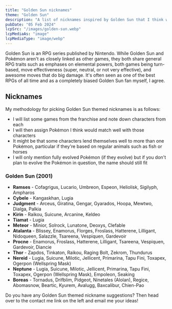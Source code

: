 ```yaml
---
title: "Golden Sun nicknames"
theme: "Golden Sun"
description: "A list of nicknames inspired by Golden Sun that I think would work well with Pokémon."
pubDate: "05 Feb 2024"
lcpSrc: "/images/golden-sun.webp"
lcpMediaAs: "image"
lcpMediaType: "image/webp"
---
```


Golden Sun is an RPG series published by Nintendo. While Golden Sun and Pokémon aren't as closely linked as other games, they both share general RPG traits such as emphases on elemental powers, both games being turn-based, move effectiveness (super, neutral, or not very effective), and awesome moves that do big damage. It's often seen as one of the best RPGs of all time and as a completely biased Golden Sun fan myself, I agree.

## Nicknames

My methodology for picking Golden Sun themed nicknames is as follows:

* I will list some games from the franchise and note down characters from each
* I will then assign Pokémon I think would match well with those characters
* It might be that some characters lend themselves well to more than one Pokémon, particular if they're based on regular animals such as fish or horses
* I will only mention fully evolved Pokémon (if they evolve) but if you don't plan to evolve the Pokémon in question, the name should still fit

### Golden Sun (2001)

* **Ramses** - Cofagrigus, Lucario, Umbreon, Espeon, Heliolisk, Sigilyph, Ampharos
* **Cybele** - Kangaskhan, Lugia
* **Judgment** - Arceus, Giratina, Gengar, Gyarados, Hoopa, Mewtwo, Dialga, Palkia
* **Kirin** - Raikou, Suicune, Arcanine, Keldeo
* **Tiamat** - Lugia
* **Meteor** - Minior, Solrock, Lunatone, Deoxys, Clefable
* **Atalanta** - Blissey, Enamorus, Florges, Froslass, Hatterene, Lilligant, Nidoqueen, Salazzle, Tsareena, Vespiquen, Gardevoir
* **Procne** - Enamorus, Froslass, Hatterene, Lilligant, Tsareena, Vespiquen, Gardevoir, Diancie
* **Thor** - Zapdos, Tinkaton, Raikou, Raging Bolt, Zekrom, Thundurus
* **Nereid** - Lugia, Suicune, Milotic, Jellicent, Primarina, Tapu Fini, Toxapex, Ogerpon (Wellspring Mask)
* **Neptune** - Lugia, Suicune, Milotic, Jellicent, Primarina, Tapu Fini, Toxapex, Ogerpon (Wellspring Mask), Empoleon, Seaking
* **Boreas** - Tornadus, Drifblim, Pidgeot, Ninetales (Alolan), Regice, Abomasnow, Beartic, Kyurem, Avalugg, Baxcalibur, Chien-Pao

Do you have any Golden Sun themed nickname suggestions? Then head over to the contact me link on the left and email me your ideas!